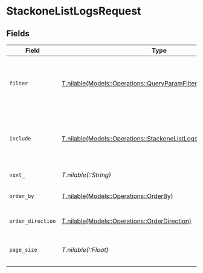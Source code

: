 # StackoneListLogsRequest


## Fields

| Field                                                                                                                            | Type                                                                                                                             | Required                                                                                                                         | Description                                                                                                                      | Example                                                                                                                          |
| -------------------------------------------------------------------------------------------------------------------------------- | -------------------------------------------------------------------------------------------------------------------------------- | -------------------------------------------------------------------------------------------------------------------------------- | -------------------------------------------------------------------------------------------------------------------------------- | -------------------------------------------------------------------------------------------------------------------------------- |
| `filter`                                                                                                                         | [T.nilable(Models::Operations::QueryParamFilter)](../../models/operations/queryparamfilter.md)                                   | :heavy_minus_sign:                                                                                                               | Filter parameters that allow greater customisation of the list response                                                          |                                                                                                                                  |
| `include`                                                                                                                        | [T.nilable(Models::Operations::StackoneListLogsQueryParamInclude)](../../models/operations/stackonelistlogsqueryparaminclude.md) | :heavy_minus_sign:                                                                                                               | The include parameter allows you to include additional data in the response.                                                     | step_logs                                                                                                                        |
| `next_`                                                                                                                          | *T.nilable(::String)*                                                                                                            | :heavy_minus_sign:                                                                                                               | The unified cursor                                                                                                               |                                                                                                                                  |
| `order_by`                                                                                                                       | [T.nilable(Models::Operations::OrderBy)](../../models/operations/orderby.md)                                                     | :heavy_minus_sign:                                                                                                               | The field to order the results by.                                                                                               | created_at                                                                                                                       |
| `order_direction`                                                                                                                | [T.nilable(Models::Operations::OrderDirection)](../../models/operations/orderdirection.md)                                       | :heavy_minus_sign:                                                                                                               | The direction to order the results by.                                                                                           | asc                                                                                                                              |
| `page_size`                                                                                                                      | *T.nilable(::Float)*                                                                                                             | :heavy_minus_sign:                                                                                                               | The number of results per page (default value is 25)                                                                             |                                                                                                                                  |